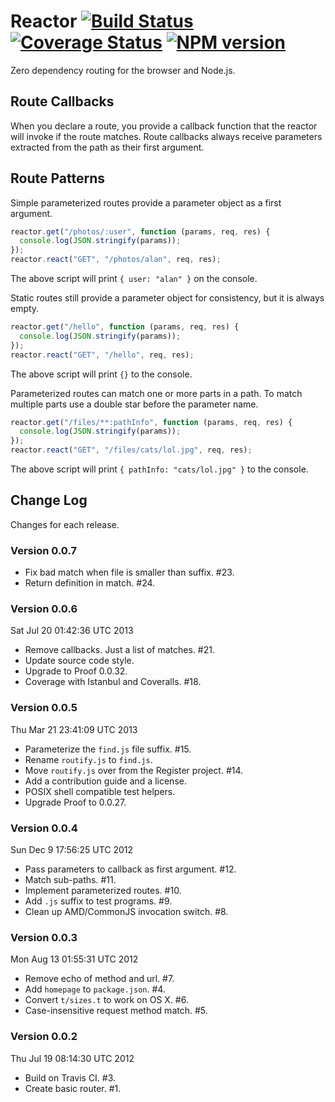 # Reactor [![Build Status](https://secure.travis-ci.org/bigeasy/reactor.png?branch=master)](http://travis-ci.org/bigeasy/reactor) [![Coverage Status](https://coveralls.io/repos/bigeasy/reactor/badge.png?branch=master)](https://coveralls.io/r/bigeasy/reactor) [![NPM version](https://badge.fury.io/js/reactor.png)](http://badge.fury.io/js/reactor)

Zero dependency routing for the browser and Node.js.

## Route Callbacks

When you declare a route, you provide a callback function that the reactor will
invoke if the route matches. Route callbacks always receive parameters extracted
from the path as their first argument.

## Route Patterns

Simple parameterized routes provide a parameter object as a first argument.

```javascript
reactor.get("/photos/:user", function (params, req, res) {
  console.log(JSON.stringify(params));
});
reactor.react("GET", "/photos/alan", req, res);
```

The above script will print `{ user: "alan" }` on the console.

Static routes still provide a parameter object for consistency, but it is always
empty.

```javascript
reactor.get("/hello", function (params, req, res) {
  console.log(JSON.stringify(params));
});
reactor.react("GET", "/hello", req, res);
```

The above script will print `{}` to the console.

Parameterized routes can match one or more parts in a path. To match multiple
parts use a double star before the parameter name.

```javascript
reactor.get("/files/**:pathInfo", function (params, req, res) {
  console.log(JSON.stringify(params));
});
reactor.react("GET", "/files/cats/lol.jpg", req, res);
```

The above script will print `{ pathInfo: "cats/lol.jpg" }` to the console.

## Change Log

Changes for each release.

### Version 0.0.7

 * Fix bad match when file is smaller than suffix. #23.
 * Return definition in match. #24.

### Version 0.0.6

Sat Jul 20 01:42:36 UTC 2013

 * Remove callbacks. Just a list of matches. #21.
 * Update source code style.
 * Upgrade to Proof 0.0.32.
 * Coverage with Istanbul and Coveralls. #18.

### Version 0.0.5

Thu Mar 21 23:41:09 UTC 2013

 * Parameterize the `find.js` file suffix. #15.
 * Rename `routify.js` to `find.js`.
 * Move `routify.js` over from the Register project. #14.
 * Add a contribution guide and a license.
 * POSIX shell compatible test helpers.
 * Upgrade Proof to 0.0.27.

### Version 0.0.4

Sun Dec  9 17:56:25 UTC 2012

 * Pass parameters to callback as first argument. #12.
 * Match sub-paths. #11.
 * Implement parameterized routes. #10.
 * Add `.js` suffix to test programs. #9.
 * Clean up AMD/CommonJS invocation switch. #8.

### Version 0.0.3

Mon Aug 13 01:55:31 UTC 2012

 * Remove echo of method and url. #7.
 * Add `homepage` to `package.json`. #4.
 * Convert `t/sizes.t` to work on OS X. #6.
 * Case-insensitive request method match. #5.

### Version 0.0.2

Thu Jul 19 08:14:30 UTC 2012

 * Build on Travis CI. #3.
 * Create basic router. #1.
